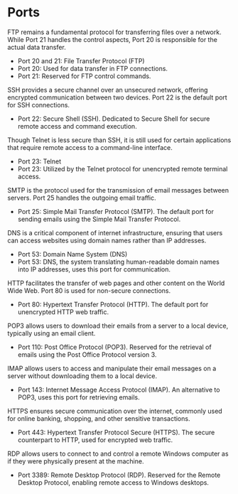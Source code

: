 # Ports

FTP remains a fundamental protocol for transferring files over a network. While Port 21 handles the control aspects, Port 20 is responsible for the actual data transfer.
- Port 20 and 21: File Transfer Protocol (FTP)
- Port 20: Used for data transfer in FTP connections.
- Port 21: Reserved for FTP control commands.

SSH provides a secure channel over an unsecured network, offering encrypted communication between two devices. Port 22 is the default port for SSH connections.
- Port 22: Secure Shell (SSH). Dedicated to Secure Shell for secure remote access and command execution.

Though Telnet is less secure than SSH, it is still used for certain applications that require remote access to a command-line interface.
- Port 23: Telnet
- Port 23: Utilized by the Telnet protocol for unencrypted remote terminal access.
  
SMTP is the protocol used for the transmission of email messages between servers. Port 25 handles the outgoing email traffic.
- Port 25: Simple Mail Transfer Protocol (SMTP). The default port for sending emails using the Simple Mail Transfer Protocol.

DNS is a critical component of internet infrastructure, ensuring that users can access websites using domain names rather than IP addresses.
- Port 53: Domain Name System (DNS)
- Port 53: DNS, the system translating human-readable domain names into IP addresses, uses this port for communication.

HTTP facilitates the transfer of web pages and other content on the World Wide Web. Port 80 is used for non-secure connections.
- Port 80: Hypertext Transfer Protocol (HTTP). The default port for unencrypted HTTP web traffic.

POP3 allows users to download their emails from a server to a local device, typically using an email client.
- Port 110: Post Office Protocol (POP3). Reserved for the retrieval of emails using the Post Office Protocol version 3.

IMAP allows users to access and manipulate their email messages on a server without downloading them to a local device.
- Port 143: Internet Message Access Protocol (IMAP). An alternative to POP3, uses this port for retrieving emails.

HTTPS ensures secure communication over the internet, commonly used for online banking, shopping, and other sensitive transactions.
- Port 443: Hypertext Transfer Protocol Secure (HTTPS). The secure counterpart to HTTP, used for encrypted web traffic.

RDP allows users to connect to and control a remote Windows computer as if they were physically present at the machine.
- Port 3389: Remote Desktop Protocol (RDP). Reserved for the Remote Desktop Protocol, enabling remote access to Windows desktops.